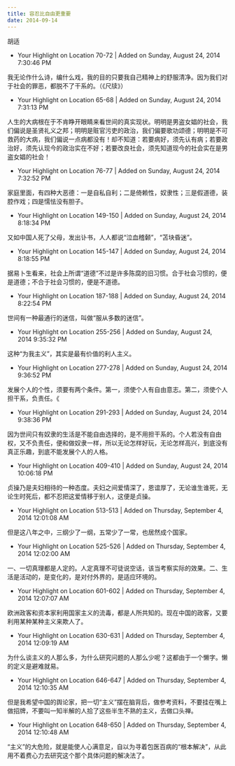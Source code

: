 ```yaml
---
title: 容忍比自由更重要
date: 2014-09-14
---
```


胡适

- Your Highlight on Location 70-72 | Added on Sunday, August 24, 2014 7:30:46 PM

我无论作什么诗，编什么戏，我的目的只要我自己精神上的舒服清净。因为我们对于社会的罪恶，都脱不了干系的。（《尺牍》）

- Your Highlight on Location 65-68 | Added on Sunday, August 24, 2014 7:31:13 PM

人生的大病根在于不肯睁开眼睛来看世间的真实现状。明明是男盗女娼的社会，我们偏说是圣贤礼义之邦；明明是赃官污吏的政治，我们偏要歌功颂德；明明是不可救药的大病，我们偏说一点病都没有！却不知道：若要病好，须先认有病；若要政治好，须先认现今的政治实在不好；若要改良社会，须先知道现今的社会实在是男盗女娼的社会！

- Your Highlight on Location 76-77 | Added on Sunday, August 24, 2014 7:32:52 PM

家庭里面，有四种大恶德：一是自私自利；二是倚赖性，奴隶性；三是假道德，装腔作戏；四是懦怯没有胆子。

- Your Highlight on Location 149-150 | Added on Sunday, August 24, 2014 8:18:34 PM

又如中国人死了父母，发出讣书，人人都说“泣血稽颡”，“苫块昏迷”。

- Your Highlight on Location 145-147 | Added on Sunday, August 24, 2014 8:18:55 PM

据易卜生看来，社会上所谓“道德”不过是许多陈腐的旧习惯。合于社会习惯的，便是道德；不合于社会习惯的，便是不道德。

- Your Highlight on Location 187-188 | Added on Sunday, August 24, 2014 8:22:54 PM

世间有一种最通行的迷信，叫做“服从多数的迷信”。

- Your Highlight on Location 255-256 | Added on Sunday, August 24, 2014 9:35:32 PM

这种“为我主义”，其实是最有价值的利人主义。

- Your Highlight on Location 277-278 | Added on Sunday, August 24, 2014 9:36:52 PM

发展个人的个性，须要有两个条件。第一，须使个人有自由意志。第二，须使个人担干系，负责任。《

- Your Highlight on Location 291-293 | Added on Sunday, August 24, 2014 9:38:36 PM

因为世间只有奴隶的生活是不能自由选择的，是不用担干系的。个人若没有自由权，又不负责任，便和做奴隶一样，所以无论怎样好玩，无论怎样高兴，到底没有真正乐趣，到底不能发展个人的人格。

- Your Highlight on Location 409-410 | Added on Sunday, August 24, 2014 10:06:18 PM

贞操乃是夫妇相待的一种态度。夫妇之间爱情深了，恩谊厚了，无论谁生谁死，无论生时死后，都不忍把这爱情移于别人，这便是贞操。


- Your Highlight on Location 513-513 | Added on Thursday, September 4, 2014 12:01:08 AM

但是这八年之中，三纲少了一纲，五常少了一常，也居然成个国家。

- Your Highlight on Location 525-526 | Added on Thursday, September 4, 2014 12:02:00 AM

一、一切真理都是人定的。人定真理不可徒说空话，该当考察实际的效果。二、生活是活动的，是变化的，是对付外界的，是适应环境的。

- Your Highlight on Location 601-602 | Added on Thursday, September 4, 2014 12:07:07 AM

欧洲政客和资本家利用国家主义的流毒，都是人所共知的。现在中国的政客，又要利用某种某种主义来欺人了。

- Your Highlight on Location 630-631 | Added on Thursday, September 4, 2014 12:09:19 AM

为什么谈主义的人那么多，为什么研究问题的人那么少呢？这都由于一个懒字。懒的定义是避难就易。

- Your Highlight on Location 646-647 | Added on Thursday, September 4, 2014 12:10:35 AM

但是我希望中国的舆论家，把一切“主义”摆在脑背后，做参考资料，不要挂在嘴上做招牌，不要叫一知半解的人拾了这些半生不熟的主义，去做口头禅。

- Your Highlight on Location 648-650 | Added on Thursday, September 4, 2014 12:10:48 AM

“主义”的大危险，就是能使人心满意足，自以为寻着包医百病的“根本解决”，从此用不着费心力去研究这个那个具体问题的解决法了。
